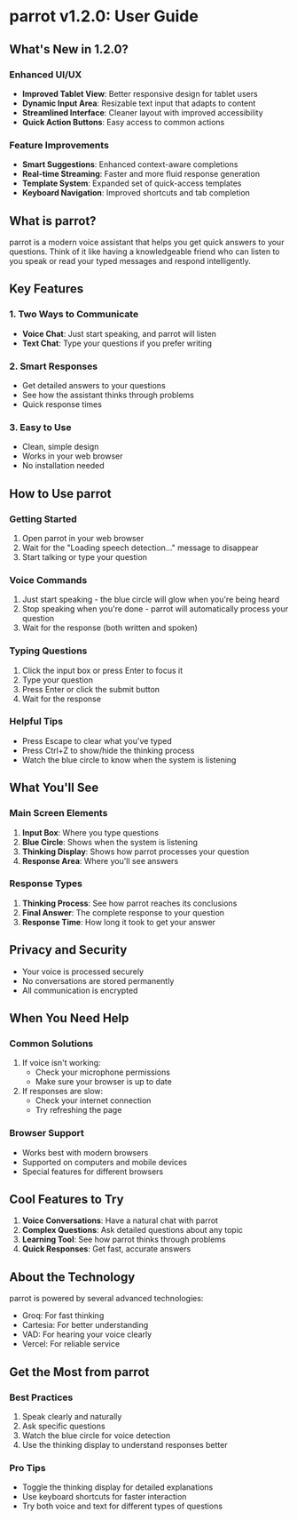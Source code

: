 # parrot v1.2.0: User Guide

## What's New in 1.2.0?

### Enhanced UI/UX
- **Improved Tablet View**: Better responsive design for tablet users
- **Dynamic Input Area**: Resizable text input that adapts to content
- **Streamlined Interface**: Cleaner layout with improved accessibility
- **Quick Action Buttons**: Easy access to common actions

### Feature Improvements
- **Smart Suggestions**: Enhanced context-aware completions
- **Real-time Streaming**: Faster and more fluid response generation
- **Template System**: Expanded set of quick-access templates
- **Keyboard Navigation**: Improved shortcuts and tab completion

## What is parrot?

parrot is a modern voice assistant that helps you get quick answers to your questions. Think of it like having a knowledgeable friend who can listen to you speak or read your typed messages and respond intelligently.

## Key Features

### 1. Two Ways to Communicate
- **Voice Chat**: Just start speaking, and parrot will listen
- **Text Chat**: Type your questions if you prefer writing

### 2. Smart Responses
- Get detailed answers to your questions
- See how the assistant thinks through problems
- Quick response times

### 3. Easy to Use
- Clean, simple design
- Works in your web browser
- No installation needed

## How to Use parrot

### Getting Started
1. Open parrot in your web browser
2. Wait for the "Loading speech detection..." message to disappear
3. Start talking or type your question

### Voice Commands
1. Just start speaking - the blue circle will glow when you're being heard
2. Stop speaking when you're done - parrot will automatically process your question
3. Wait for the response (both written and spoken)

### Typing Questions
1. Click the input box or press Enter to focus it
2. Type your question
3. Press Enter or click the submit button
4. Wait for the response

### Helpful Tips
- Press Escape to clear what you've typed
- Press Ctrl+Z to show/hide the thinking process
- Watch the blue circle to know when the system is listening

## What You'll See

### Main Screen Elements
1. **Input Box**: Where you type questions
2. **Blue Circle**: Shows when the system is listening
3. **Thinking Display**: Shows how parrot processes your question
4. **Response Area**: Where you'll see answers

### Response Types
1. **Thinking Process**: See how parrot reaches its conclusions
2. **Final Answer**: The complete response to your question
3. **Response Time**: How long it took to get your answer

## Privacy and Security
- Your voice is processed securely
- No conversations are stored permanently
- All communication is encrypted

## When You Need Help

### Common Solutions
1. If voice isn't working:
   - Check your microphone permissions
   - Make sure your browser is up to date
2. If responses are slow:
   - Check your internet connection
   - Try refreshing the page

### Browser Support
- Works best with modern browsers
- Supported on computers and mobile devices
- Special features for different browsers

## Cool Features to Try

1. **Voice Conversations**: Have a natural chat with parrot
2. **Complex Questions**: Ask detailed questions about any topic
3. **Learning Tool**: See how parrot thinks through problems
4. **Quick Responses**: Get fast, accurate answers

## About the Technology

parrot is powered by several advanced technologies:
- Groq: For fast thinking
- Cartesia: For better understanding
- VAD: For hearing your voice clearly
- Vercel: For reliable service

## Get the Most from parrot

### Best Practices
1. Speak clearly and naturally
2. Ask specific questions
3. Watch the blue circle for voice detection
4. Use the thinking display to understand responses better

### Pro Tips
- Toggle the thinking display for detailed explanations
- Use keyboard shortcuts for faster interaction
- Try both voice and text for different types of questions
